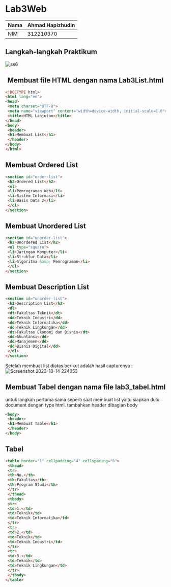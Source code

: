 # Lab3Web
| Nama | Ahmad Hapizhudin |
-- | --
| NIM | 312210370 |

## Langkah-langkah Praktikum 
![ss6](https://github.com/hafizalkariem/Database_Penjualan_tiket_bus/assets/115614957/6bdace5f-669e-49b6-9ebb-a2495fc9f65c)

<h2 align="center" >Membuat file HTML dengan nama Lab3List.html</h2>

```html
<!DOCTYPE html>
<html lang="en">
<head>
 <meta charset="UTF-8">
 <meta name="viewport" content="width=device-width, initial-scale=1.0">
 <title>HTML Lanjutan</title>
</head>
<body>
 <header>
 <h1>Membuat List</h1>
 </header>
</body>
</html>

```

## Membuat Ordered List
```html
<section id="order-list">
 <h2>Ordered List</h2>
 <ol>
 <li>Pemrograman Web</li>
 <li>Sistem Informasi</li>
 <li>Basis Data 2</li>
 </ol>
</section>

```

## Membuat Unordered List
```html
<section id="unorder-list">
 <h2>Unordered List</h2>
 <ul type="square">
 <li>Jaringan Komputer</li>
 <li>Struktur Data</li>
 <li>Algoritma &amp; Pemrograman</li>
 </ul>
</section>

```
## Membuat Description List
```html
<section id="unorder-list">
 <h2>Description List</h2>
 <dl>
 <dt>Fakultas Teknik</dt>
 <dd>Teknik Industri</dd>
 <dd>Teknik Informatika</dd>
 <dd>Teknik Lingkungan</dd>
 <dt>Fakultas Ekonomi dan Bisnis</dt>
 <dd>Akuntansi</dd>
 <dd>Manajemen</dd>
 <dd>Bisnis Digital</dd>
 </dl>
</section>
```
Setelah membuat list diatas berikut adalah hasil capturenya : 
![Screenshot 2023-10-14 224053](https://github.com/hafizalkariem/Database_Penjualan_tiket_bus/assets/115614957/203eb318-8db2-4d9e-b3f6-e00b2bf56067)

<h2 align="center" >Membuat Tabel dengan nama file lab3_tabel.html</h2> 
untuk langkah pertama sama seperti saat membuat list yaitu siapkan dulu document dengan type html. tambahkan header dibagian body

```html
<body>
 <header>
 <h1>Membuat Table</h1>
 </header>
</body>

```
## Tabel
```html
<table border="1" cellpadding="4" cellspacing="0">
 <thead>
 <tr>
 <th>No.</th>
 <th>Fakultas</th>
 <th>Program Studi</th>
 </tr>
 </thead>
 <tbody>
 <tr>
 <td>1.</td>
 <td>Teknik</td>
 <td>Teknik Informatika</td>
 </tr>
 <tr>
 <td>2.</td>
 <td>Teknik</td>
 <td>Teknik Industri</td>
 </tr>
 <tr>
 <td>3.</td>
 <td>Teknik</td>
 <td>Teknik Lingkungan</td>
 </tr>
 </tbody>
</table>
```


